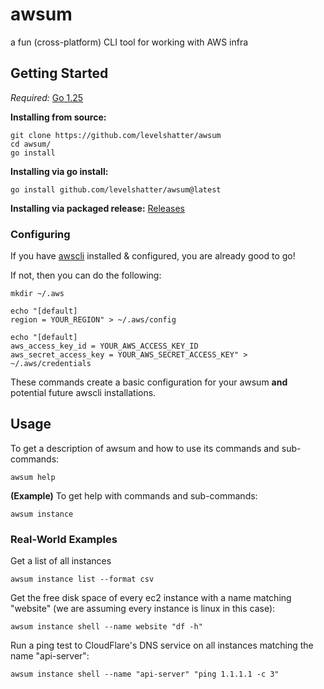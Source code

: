 # awsum

a fun (cross-platform) CLI tool for working with AWS infra

## Getting Started
*Required:* [Go 1.25](https://go.dev/dl)

**Installing from source:**
```shell
git clone https://github.com/levelshatter/awsum
cd awsum/
go install
```

**Installing via go install:**

```shell
go install github.com/levelshatter/awsum@latest
```

**Installing via packaged release:**
[Releases](https://github.com/levelshatter/awsum/releases)

### Configuring

If you have [awscli](https://aws.amazon.com/cli/) installed & configured, you are already good to go!

If not, then you can do the following:

```shell
mkdir ~/.aws

echo "[default]
region = YOUR_REGION" > ~/.aws/config

echo "[default]
aws_access_key_id = YOUR_AWS_ACCESS_KEY_ID
aws_secret_access_key = YOUR_AWS_SECRET_ACCESS_KEY" > ~/.aws/credentials
```

These commands create a basic configuration for your awsum **and** potential future awscli installations.

## Usage

To get a description of awsum and how to use its commands and sub-commands:
```shell
awsum help
```

**(Example)** To get help with commands and sub-commands:
```shell
awsum instance
```

### Real-World Examples

Get a list of all instances
```shell
awsum instance list --format csv
```

Get the free disk space of every ec2 instance with a name matching "website" (we are assuming every instance is linux in this case):
```shell
awsum instance shell --name website "df -h"
```

Run a ping test to CloudFlare's DNS service on all instances matching the name "api-server":
```shell
awsum instance shell --name "api-server" "ping 1.1.1.1 -c 3"
```
